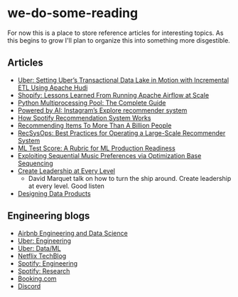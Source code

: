 # we-do-some-reading

For now this is a place to store reference articles for interesting topics. As this begins to grow I'll plan to organize this into something more disgestible.

## Articles 

- [Uber: Setting Uber’s Transactional Data Lake in Motion with Incremental ETL Using Apache Hudi](https://www.uber.com/blog/ubers-lakehouse-architecture/)
- [Shopify: Lessons Learned From Running Apache Airflow at Scale](https://shopify.engineering/lessons-learned-apache-airflow-scale)
- [Python Multiprocessing Pool: The Complete Guide](https://docs.google.com/document/d/e/2PACX-1vSdMfy94dB8shZHsY47SE1vDlgz3DvP397tattPPLIMKqBn7x3bMi_FJPj85-YSE7Fcqz18g73GDfs7/pub)
- [Powered by AI: Instagram’s Explore recommender system](https://ai.meta.com/blog/powered-by-ai-instagrams-explore-recommender-system/)
- [How Spotify Recommendation System Works](https://music-tomorrow.com/blog/how-spotify-recommendation-system-works-a-complete-guide-2022)
- [Recommending Items To More Than A Billion People](https://engineering.fb.com/2015/06/02/core-infra/recommending-items-to-more-than-a-billion-people/)
- [RecSysOps: Best Practices for Operating a Large-Scale Recommender System](https://netflixtechblog.medium.com/recsysops-best-practices-for-operating-a-large-scale-recommender-system-95bbe195a841)
- [ML Test Score: A Rubric for ML Production Readiness](https://research.google/pubs/the-ml-test-score-a-rubric-for-ml-production-readiness-and-technical-debt-reduction/)
- [Exploiting Sequential Music Preferences via Optimization Base Sequencing](https://research.atspotify.com/2023/10/exploiting-sequential-music-preferences-via-optimisation-based-sequencing/)
- [Create Leadership at Every Level](https://www.youtube.com/watch?v=psAXMqxwol8)
  - David Marquet talk on how to turn the ship around. Create leadership at every level. Good listen
- [Designing Data Products](https://martinfowler.com/articles/designing-data-products.html)

## Engineering blogs

- [Airbnb Engineering and Data Science](https://airbnb.io/)
- [Uber: Engineering](https://www.uber.com/en-US/blog/engineering/)
- [Uber: Data/ML](https://www.uber.com/en-US/blog/data/)
- [Netflix TechBlog](https://netflixtechblog.com/)
- [Spotify: Engineering](https://engineering.atspotify.com/)
- [Spotify: Research](https://research.atspotify.com/blog/)
- [Booking.com](https://blog.booking.com/)
- [Discord](https://discord.com/category/engineering)
